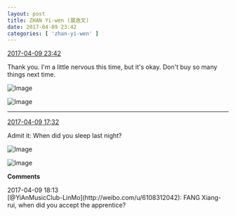 ```yaml
---
layout: post
title: ZHAN Yi-wen (展逸文)
date: 2017-04-09 23:42
categories: [ 'zhan-yi-wen' ]
---
```


<div class="weibo-info">
  <a href="http://weibo.com/6108090526/EDLnVkGN0">2017-04-09 23:42</a>
</div>

Thank you. I'm a little nervous this time, but it's okay. Don't buy so many things next time.

<!-- more -->

![Image](http://wx3.sinaimg.cn/mw690/006FmVn8gy1feguvtahqjj30qo1bfn8d.jpg)

![Image](http://wx3.sinaimg.cn/mw690/006FmVn8gy1feguvu7exjj30zk0qo14q.jpg)

---

<div class="weibo-info">
  <a href="http://weibo.com/6108090526/EDIXFmVJO">2017-04-09 17:32</a>
</div>

Admit it: When did you sleep last night?

![Image](http://wx4.sinaimg.cn/mw690/006FmVn8ly1fegk6o63f7j30ku112gpn.jpg)

![Image](http://wx4.sinaimg.cn/mw690/006FmVn8ly1fegk6p39cmj30ku112af2.jpg)

**Comments**

<div class="weibo-info">2017-04-09 18:13</div>
[@YiAnMusicClub-LinMo](http://weibo.com/u/6108312042): FANG Xiang-rui, when did you accept the apprentice?
